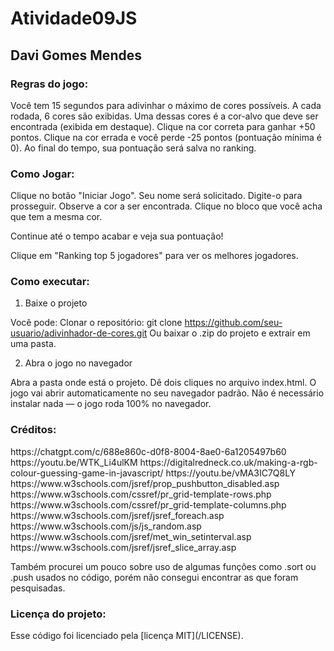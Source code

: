 # Atividade09JS
<h2> Davi Gomes Mendes </h2>

<h3> Regras do jogo: </h3>

Você tem 15 segundos para adivinhar o máximo de cores possíveis.
A cada rodada, 6 cores são exibidas.
Uma dessas cores é a cor-alvo que deve ser encontrada (exibida em destaque).
Clique na cor correta para ganhar +50 pontos.
Clique na cor errada e você perde -25 pontos (pontuação mínima é 0).
Ao final do tempo, sua pontuação será salva no ranking.

<h3>Como Jogar: </h3>

Clique no botão "Iniciar Jogo".
Seu nome será solicitado. Digite-o para prosseguir.
Observe a cor a ser encontrada.
Clique no bloco que você acha que tem a mesma cor.

Continue até o tempo acabar e veja sua pontuação!

Clique em "Ranking top 5 jogadores" para ver os melhores jogadores.


<h3>Como executar:</h3>

1. Baixe o projeto

Você pode:
Clonar o repositório:
git clone https://github.com/seu-usuario/adivinhador-de-cores.git
Ou baixar o .zip do projeto e extrair em uma pasta.

2. Abra o jogo no navegador

Abra a pasta onde está o projeto.
Dê dois cliques no arquivo index.html.
O jogo vai abrir automaticamente no seu navegador padrão.
Não é necessário instalar nada — o jogo roda 100% no navegador.

<h3>Créditos: </h3>
https://chatgpt.com/c/688e860c-d0f8-8004-8ae0-6a1205497b60
https://youtu.be/WTK_Li4ulKM
https://digitalredneck.co.uk/making-a-rgb-colour-guessing-game-in-javascript/
https://youtu.be/vMA3IC7Q8LY
https://www.w3schools.com/jsref/prop_pushbutton_disabled.asp
https://www.w3schools.com/cssref/pr_grid-template-rows.php
https://www.w3schools.com/cssref/pr_grid-template-columns.php
https://www.w3schools.com/jsref/jsref_foreach.asp
https://www.w3schools.com/js/js_random.asp
https://www.w3schools.com/jsref/met_win_setinterval.asp
https://www.w3schools.com/jsref/jsref_slice_array.asp

Também procurei um pouco sobre uso de algumas funções como .sort ou .push usados no código, porém
não consegui encontrar as que foram pesquisadas.

<h3> Licença do projeto: </h3>
Esse código foi licenciado pela [licença MIT](/LICENSE).